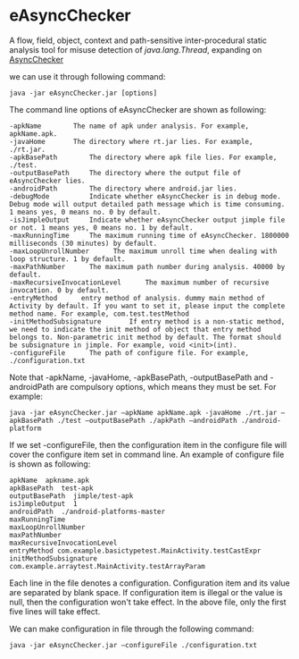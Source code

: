 # eAsyncChecker

A flow, field, object, context and path-sensitive inter-procedural static analysis tool for misuse detection of _java.lang.Thread_, expanding on [AsyncChecker](https://github.com/pangeneral/AsyncChecker)

we can use it through following command:

    java -jar eAsyncChecker.jar [options]

The command line options of eAsyncChecker are shown as following:
    
    -apkName	    The name of apk under analysis. For example, apkName.apk.
    -javaHome       The directory where rt.jar lies. For example, ./rt.jar.
    -apkBasePath	    The directory where apk file lies. For example, ./test.
    -outputBasePath     The directory where the output file of eAsyncChecker lies. 
    -androidPath	    The directory where android.jar lies.
    -debugMode          Indicate whether eAsyncChecker is in debug mode. Debug mode will output detailed path message which is time consuming. 1 means yes, 0 means no. 0 by default.
    -isJimpleOutput	    Indicate whether eAsyncChecker output jimple file or not. 1 means yes, 0 means no. 1 by default.
    -maxRunningTime	    The maximum running time of eAsyncChecker. 1800000 milliseconds (30 minutes) by default.
    -maxLoopUnrollNumber      The maximum unroll time when dealing with loop structure. 1 by default.
    -maxPathNumber      The maximum path number during analysis. 40000 by default.
    -maxRecursiveInvocationLevel      The maximum number of recursive invocation. 0 by default.
    -entryMethod      entry method of analysis. dummy main method of Activity by default. If you want to set it, please input the complete method name. For example, com.test.testMethod
    -initMethodSubsignature       If entry method is a non-static method, we need to indicate the init method of object that entry method belongs to. Non-parametric init method by default. The format should be subsignature in jimple. For example, void <init>(int).
    -configureFile      The path of configure file. For example, ./configuration.txt

Note that -apkName, -javaHome, -apkBasePath, -outputBasePath and -androidPath are compulsory options, which means they must be set. For example:

    java -jar eAsyncChecker.jar –apkName apkName.apk -javaHome ./rt.jar –apkBasePath ./test –outputBasePath ./apkPath –androidPath ./android-platform
    
If we set -configureFile, then the configuration item in the configure file will cover the configure item set in command line. An example  of configure file is shown as following:
    
    apkName  apkname.apk
    apkBasePath  test-apk
    outputBasePath  jimple/test-apk
    isJimpleOutput  1
    androidPath  ./android-platforms-master
    maxRunningTime
    maxLoopUnrollNumber
    maxPathNumber
    maxRecursiveInvocationLevel
    entryMethod com.example.basictypetest.MainActivity.testCastExpr
    initMethodSubsignature 
    com.example.arraytest.MainActivity.testArrayParam

Each line in the file denotes a configuration. Configuration item and its value are separated by blank space. If configuration item is illegal or the value is null, then the configuration won't take effect. In the above file, only the first five lines will take effect.

We can make configuration in file through the following command:

    java -jar eAsyncChecker.jar –configureFile ./configuration.txt
